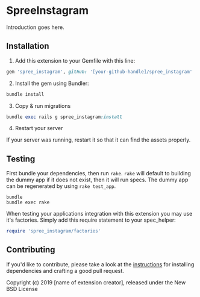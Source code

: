 # SpreeInstagram

Introduction goes here.

## Installation

1. Add this extension to your Gemfile with this line:
  ```ruby
  gem 'spree_instagram', github: '[your-github-handle]/spree_instagram'
  ```

2. Install the gem using Bundler:
  ```ruby
  bundle install
  ```

3. Copy & run migrations
  ```ruby
  bundle exec rails g spree_instagram:install
  ```

4. Restart your server

  If your server was running, restart it so that it can find the assets properly.

## Testing

First bundle your dependencies, then run `rake`. `rake` will default to building the dummy app if it does not exist, then it will run specs. The dummy app can be regenerated by using `rake test_app`.

```shell
bundle
bundle exec rake
```

When testing your applications integration with this extension you may use it's factories.
Simply add this require statement to your spec_helper:

```ruby
require 'spree_instagram/factories'
```


## Contributing

If you'd like to contribute, please take a look at the
[instructions](CONTRIBUTING.md) for installing dependencies and crafting a good
pull request.

Copyright (c) 2019 [name of extension creator], released under the New BSD License

